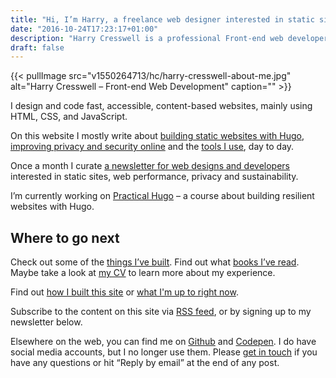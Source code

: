 ```yaml
---
title: "Hi, I’m Harry, a freelance web designer interested in static sites, privacy and web performance."
date: "2016-10-24T17:23:17+01:00"
description: "Harry Cresswell is a professional Front-end web developer based in London, England. Read technical articles and notes on design and code."
draft: false
---
```


{{< pullImage src="v1550264713/hc/harry-cresswell-about-me.jpg" alt="Harry Cresswell – Front-end Web Development" caption="" >}}

I design and code fast, accessible, content-based websites, mainly using HTML, CSS, and JavaScript.

On this website I mostly write about [building static websites with Hugo](/topics/hugo/), [improving privacy and security online](/topics/privacy/)  and the [tools I use](/uses/), day to day.

Once a month I curate [a newsletter for web designs and developers](/newsletter/) interested in static sites, web performance, privacy and sustainability.

I’m currently working on [Practical Hugo](https://practicalhugo.com/) – a course about building resilient websites with Hugo.

## Where to go next

Check out some of the [things I’ve built](/things). Find out what [books I’ve read](/reading). Maybe take a look at [my CV](pdf/harry-cresswell-cv-aug-21.pdf) to learn more about my experience. 

Find out [how I built this site](/build/) or [what I'm up to right now](/now/).

Subscribe to the content on this site via [RSS feed](/feeds/), or by signing up to my newsletter below.

Elsewhere on the web, you can find me on [Github](https://github.com/harrycresswell) and [Codepen](https://codepen.io/harrycresswell). I do have social media accounts, but I no longer use them. Please [get in touch](/contact) if you have any questions or hit “Reply by email” at the end of any post.